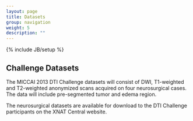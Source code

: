 ```yaml
---
layout: page
title: Datasets
group: navigation
weight: 5
description: ""
---
```

{% include JB/setup %}


## Challenge Datasets

The MICCAI 2013 DTI Challenge datasets will consist of DWI, T1-weighted and T2-weighted anonymized scans acquired on four neurosurgical cases. The data will include pre-segmented tumor and edema region.

The neurosurgical datasets are available for download to the DTI Challenge participants on the XNAT Central website. 




